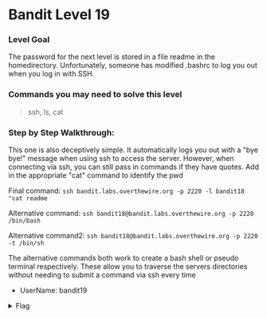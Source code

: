 # Bandit Level 19

### Level Goal
The password for the next level is stored in a file readme in the homedirectory. Unfortunately, someone has modified .bashrc to log you out when you log in with SSH.

### Commands you may need to solve this level
> ssh, ls, cat

### Step by Step Walkthrough:
This one is also deceptively simple. It automatically logs you out with a "bye bye!" message when using ssh to access the server. However, when connecting via ssh, you can still pass in commands if they have quotes. Add in the appropriate "cat" command to identify the pwd

Final command: ```ssh bandit.labs.overthewire.org -p 2220 -l bandit18 "cat readme```

Alternative command: ```ssh bandit18@bandit.labs.overthewire.org -p 2220 /bin/bash```

Alternative command2: ```ssh bandit18@bandit.labs.overthewire.org -p 2220 -t /bin/sh```

The alternative commands both work to create a bash shell or pseudo terminal respectively. These allow you to traverse the servers directories without needing to submit a command via ssh every time


* UserName: bandit19

<details><summary>Flag</summary>
    <pre>
    pwd: cGWpMaKXVwDUNgPAVJbWYuGHVn9zl3j8
    </pre>
   </details>